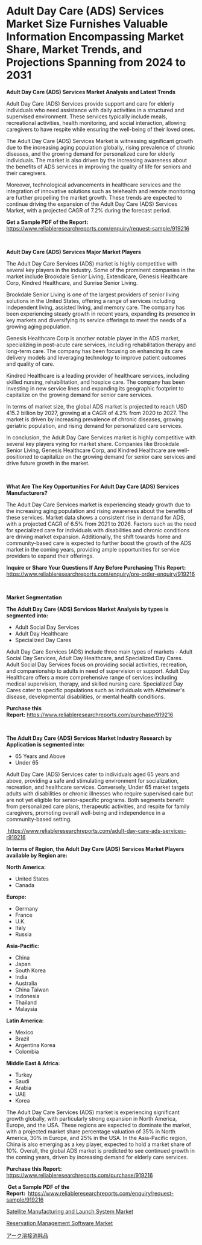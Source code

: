 <p><h1>Adult Day Care (ADS) Services Market Size Furnishes Valuable Information Encompassing Market Share, Market Trends, and Projections Spanning from 2024 to 2031</h1></p><p><strong>Adult Day Care (ADS) Services Market Analysis and Latest Trends</strong></p>
<p><p>Adult Day Care (ADS) Services provide support and care for elderly individuals who need assistance with daily activities in a structured and supervised environment. These services typically include meals, recreational activities, health monitoring, and social interaction, allowing caregivers to have respite while ensuring the well-being of their loved ones.</p><p>The Adult Day Care (ADS) Services Market is witnessing significant growth due to the increasing aging population globally, rising prevalence of chronic diseases, and the growing demand for personalized care for elderly individuals. The market is also driven by the increasing awareness about the benefits of ADS services in improving the quality of life for seniors and their caregivers.</p><p>Moreover, technological advancements in healthcare services and the integration of innovative solutions such as telehealth and remote monitoring are further propelling the market growth. These trends are expected to continue driving the expansion of the Adult Day Care (ADS) Services Market, with a projected CAGR of 7.2% during the forecast period.</p></p>
<p><strong>Get a Sample PDF of the Report:&nbsp;</strong> <a href="https://www.reliableresearchreports.com/enquiry/request-sample/919216">https://www.reliableresearchreports.com/enquiry/request-sample/919216</a></p>
<p>&nbsp;</p>
<p><strong>Adult Day Care (ADS) Services Major Market Players</strong></p>
<p><p>The Adult Day Care Services (ADS) market is highly competitive with several key players in the industry. Some of the prominent companies in the market include Brookdale Senior Living, Extendicare, Genesis Healthcare Corp, Kindred Healthcare, and Sunrise Senior Living.</p><p>Brookdale Senior Living is one of the largest providers of senior living solutions in the United States, offering a range of services including independent living, assisted living, and memory care. The company has been experiencing steady growth in recent years, expanding its presence in key markets and diversifying its service offerings to meet the needs of a growing aging population.</p><p>Genesis Healthcare Corp is another notable player in the ADS market, specializing in post-acute care services, including rehabilitation therapy and long-term care. The company has been focusing on enhancing its care delivery models and leveraging technology to improve patient outcomes and quality of care.</p><p>Kindred Healthcare is a leading provider of healthcare services, including skilled nursing, rehabilitation, and hospice care. The company has been investing in new service lines and expanding its geographic footprint to capitalize on the growing demand for senior care services.</p><p>In terms of market size, the global ADS market is projected to reach USD 415.2 billion by 2027, growing at a CAGR of 4.2% from 2020 to 2027. The market is driven by increasing prevalence of chronic diseases, growing geriatric population, and rising demand for personalized care services.</p><p>In conclusion, the Adult Day Care Services market is highly competitive with several key players vying for market share. Companies like Brookdale Senior Living, Genesis Healthcare Corp, and Kindred Healthcare are well-positioned to capitalize on the growing demand for senior care services and drive future growth in the market.</p></p>
<p>&nbsp;</p>
<p><strong>What Are The Key Opportunities For Adult Day Care (ADS) Services Manufacturers?</strong></p>
<p><p>The Adult Day Care Services market is experiencing steady growth due to the increasing aging population and rising awareness about the benefits of these services. Market data shows a consistent rise in demand for ADS, with a projected CAGR of 6.5% from 2021 to 2026. Factors such as the need for specialized care for individuals with disabilities and chronic conditions are driving market expansion. Additionally, the shift towards home and community-based care is expected to further boost the growth of the ADS market in the coming years, providing ample opportunities for service providers to expand their offerings.</p></p>
<p><strong>Inquire or Share Your Questions If Any Before Purchasing This Report:</strong> <a href="https://www.reliableresearchreports.com/enquiry/pre-order-enquiry/919216">https://www.reliableresearchreports.com/enquiry/pre-order-enquiry/919216</a></p>
<p>&nbsp;</p>
<p><strong>Market Segmentation</strong></p>
<p><strong>The Adult Day Care (ADS) Services Market Analysis by types is segmented into:</strong></p>
<p><ul><li>Adult Social Day Services</li><li>Adult Day Healthcare</li><li>Specialized Day Cares</li></ul></p>
<p><p>Adult Day Care Services (ADS) include three main types of markets - Adult Social Day Services, Adult Day Healthcare, and Specialized Day Cares. Adult Social Day Services focus on providing social activities, recreation, and companionship to adults in need of supervision or support. Adult Day Healthcare offers a more comprehensive range of services including medical supervision, therapy, and skilled nursing care. Specialized Day Cares cater to specific populations such as individuals with Alzheimer's disease, developmental disabilities, or mental health conditions.</p></p>
<p><strong>Purchase this Report:&nbsp;</strong><a href="https://www.reliableresearchreports.com/purchase/919216">https://www.reliableresearchreports.com/purchase/919216</a></p>
<p>&nbsp;</p>
<p><strong>The Adult Day Care (ADS) Services Market Industry Research by Application is segmented into:</strong></p>
<p><ul><li>65 Years and Above</li><li>Under 65</li></ul></p>
<p><p>Adult Day Care (ADS) Services cater to individuals aged 65 years and above, providing a safe and stimulating environment for socialization, recreation, and healthcare services. Conversely, Under 65 market targets adults with disabilities or chronic illnesses who require supervised care but are not yet eligible for senior-specific programs. Both segments benefit from personalized care plans, therapeutic activities, and respite for family caregivers, promoting overall well-being and independence in a community-based setting.</p></p>
<p><a href="https://www.reliableresearchreports.com/adult-day-care-ads-services-r919216">&nbsp;https://www.reliableresearchreports.com/adult-day-care-ads-services-r919216</a></p>
<p><strong>In terms of Region, the Adult Day Care (ADS) Services Market Players available by Region are:</strong></p>
<p>
    <p> <strong> North America: </strong>
        <ul>
            <li>United States</li>
            <li>Canada</li>
        </ul>
        </p> 
    <p> <strong> Europe: </strong>
        <ul>
            <li>Germany</li>
            <li>France</li>
            <li>U.K.</li>
            <li>Italy</li>
            <li>Russia</li>
        </ul>
        </p> 
    <p> <strong> Asia-Pacific: </strong>
        <ul>
            <li>China</li>
            <li>Japan</li>
            <li>South Korea</li>
            <li>India</li>
            <li>Australia</li>
            <li>China Taiwan</li>
            <li>Indonesia</li>
            <li>Thailand</li>
            <li>Malaysia</li>
        </ul>
        </p> 
    <p> <strong> Latin America: </strong>
        <ul>
            <li>Mexico</li>
            <li>Brazil</li>
            <li>Argentina Korea</li>
            <li>Colombia</li>
        </ul>
        </p> 
    <p> <strong> Middle East & Africa: </strong>
        <ul>
            <li>Turkey</li>
            <li>Saudi</li>
            <li>Arabia</li>
            <li>UAE</li>
            <li>Korea</li>
        </ul>
    </p>
    </p>
<p><p>The Adult Day Care Services (ADS) market is experiencing significant growth globally, with particularly strong expansion in North America, Europe, and the USA. These regions are expected to dominate the market, with a projected market share percentage valuation of 35% in North America, 30% in Europe, and 25% in the USA. In the Asia-Pacific region, China is also emerging as a key player, expected to hold a market share of 10%. Overall, the global ADS market is predicted to see continued growth in the coming years, driven by increasing demand for elderly care services.</p></p>
<p><strong>Purchase this Report: </strong><a href="https://www.reliableresearchreports.com/purchase/919216">https://www.reliableresearchreports.com/purchase/919216</a></p>
<p>&nbsp;<strong>Get a Sample PDF of the Report:&nbsp;&nbsp;</strong><a href="https://www.reliableresearchreports.com/enquiry/request-sample/919216">https://www.reliableresearchreports.com/enquiry/request-sample/919216</a></p>
<p><strong></strong></p>
<p><p><a href="https://www.linkedin.com/pulse/satellite-manufacturing-launch-system-market-comprehensive-98bue">Satellite Manufacturing and Launch System Market</a></p><p><a href="https://www.linkedin.com/pulse/decoding-reservation-management-software-market-metrics-share-mc7ce">Reservation Management Software Market</a></p><p><a href="https://github.com/tubbs463/Market-Research-Report-List-1/blob/main/972364961182.md">アーク溶接消耗品</a></p></p>